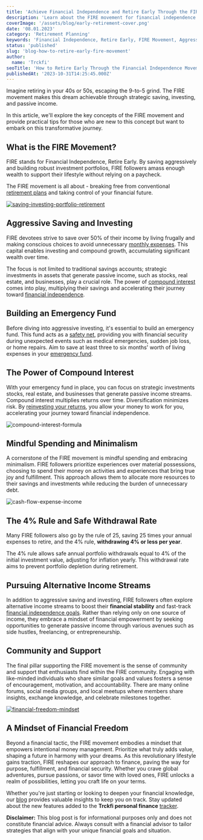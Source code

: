 ```yaml
---
title: 'Achieve Financial Independence and Retire Early Through the FIRE Movement'
description: 'Learn about the FIRE movement for financial independence and early retirement. Find tips on aggressive saving, investing, passive income and safe withdrawals.'
coverImage: '/assets/blog/early-retirement-cover.png'
date: '08.01.2023'
category: 'Retirement Planning'
keywords: 'Financial Independence, Retire Early, FIRE Movement, Aggressive Saving, Compound Interest, Tax-Advantaged Accounts, Mindful Spending, Minimalism, 4% Rule, Safe Withdrawal Rate, Alternative Income Streams, Community Support, Financial Freedom'
status: 'published'
slug: 'blog-how-to-retire-early-fire-movement'
author:
  name: 'Trckfi'
seoTitle: 'How to Retire Early Through the Financial Independence Movement'
publishedAt: '2023-10-31T14:25:45.000Z'
---
```


Imagine retiring in your 40s or 50s, escaping the 9-to-5 grind. The FIRE movement makes this dream achievable through strategic saving, investing, and passive income.

In this article, we'll explore the key concepts of the FIRE movement and provide practical tips for those who are new to this concept but want to embark on this transformative journey.

## What is the FIRE Movement?

FIRE stands for Financial Independence, Retire Early. By saving aggressively and building robust investment portfolios, FIRE followers amass enough wealth to support their lifestyle without relying on a paycheck.

The FIRE movement is all about - breaking free from conventional [retirement](/blog/iras-vs-401ks-choosing-retirement-plan)[ plans](/blog/iras-401ks-retirement-planning) and taking control of your financial future.

[![saving-investing-portfolio-retirement](/images/home--8--YwMj.png)](/pricing)

## Aggressive Saving and Investing

FIRE devotees strive to save over 50% of their income by living frugally and making conscious choices to avoid unnecessary [monthly expenses](/blog/tracking-your-monthly-expenses). This capital enables investing and compound growth, accumulating significant wealth over time.

The focus is not limited to traditional savings accounts; strategic investments in assets that generate passive income, such as stocks, real estate, and businesses, play a crucial role. The power of [compound](/blog/essential-financial-concepts)[ interest](/blog/essential-financial-concepts/#compound-interest) comes into play, multiplying their savings and accelerating their journey toward [financial independence](/blog/achieve-financial-independence-guide-to-freedom).

## Building an Emergency Fund

Before diving into aggressive investing, it's essential to build an emergency fund. This fund acts as a [safety net](/blog/building-an-emergency-fund), providing you with financial security during unexpected events such as medical emergencies, sudden job loss, or home repairs. Aim to save at least three to six months' worth of living expenses in your [emergency fund](/blog/building-an-emergency-fund).

## The Power of Compound Interest

With your emergency fund in place, you can focus on strategic investments stocks, real estate, and businesses that generate passive income streams. Compound interest multiplies returns over time. Diversification minimizes risk. By [reinvesting your returns](/blog/essential-financial-concepts), you allow your money to work for you, accelerating your journey toward financial independence.

![compound-interest-formula](/images/home--7--IyMD.png)

## Mindful Spending and Minimalism

A cornerstone of the FIRE movement is mindful spending and embracing minimalism. FIRE followers prioritize experiences over material possessions, choosing to spend their money on activities and experiences that bring true joy and fulfillment. This approach allows them to allocate more resources to their savings and investments while reducing the burden of unnecessary debt.

![cash-flow-expense-income](/images/home--11--I5MT.png)

## The 4% Rule and Safe Withdrawal Rate

Many FIRE followers also go by the rule of 25, saving 25 times your annual expenses to retire, and the 4% rule, **withdrawing 4% or less per year**.

The 4% rule allows safe annual portfolio withdrawals equal to 4% of the initial investment value, adjusting for inflation yearly. This withdrawal rate aims to prevent portfolio depletion during retirement.

## Pursuing Alternative Income Streams

In addition to aggressive saving and investing, FIRE followers often explore alternative income streams to boost their **financial stability** and fast-track [financial independence goals](/blog/achieve-financial-independence-guide-to-freedom). Rather than relying only on one source of income, they embrace a mindset of financial empowerment by seeking opportunities to generate passive income through various avenues such as side hustles, freelancing, or entrepreneurship.

## Community and Support

The final pillar supporting the FIRE movement is the sense of community and support that enthusiasts find within the FIRE community. Engaging with like-minded individuals who share similar goals and values fosters a sense of encouragement, motivation, and accountability. There are many online forums, social media groups, and local meetups where members share insights, exchange knowledge, and celebrate milestones together.

[![financial-freedom-mindset](blob:https://www.trckfi.com/0ae1c5f2-3596-453a-8dbb-2ba422dff048)](/pricing)

## A Mindset of Financial Freedom

Beyond a financial tactic, the FIRE movement embodies a mindset that empowers intentional money management. Prioritize what truly adds value, shaping a future in harmony with your dreams. As this revolutionary lifestyle gains traction, FIRE reshapes our approach to finance, paving the way for purpose, fulfillment, and financial security. Whether you crave global adventures, pursue passions, or savor time with loved ones, FIRE unlocks a realm of possibilities, letting you craft life on your terms.

Whether you're just starting or looking to deepen your financial knowledge, our [blog](/blog) provides valuable insights to keep you on track. Stay updated about the new features added to the **Trckfi personal finance** [tracker](/pricing).

**Disclaimer:** This blog post is for informational purposes only and does not constitute financial advice. Always consult with a financial advisor to tailor strategies that align with your unique financial goals and situation.

